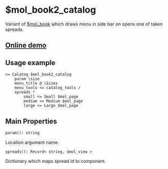 # $mol_book2_catalog

Variant of [$mol_book](..) which draws menu in side bar on opens one of taken spreads.

## [Online demo](https://mol.js.org/app/demo/-/#demo=mol_book2_catalog_demo)

## Usage example

```
<= Calatog $mol_book2_catalog
	param \size
	menu_title @ \Sizes
	menu_tools <= catalog_tools /
	spreads *
		small <= Small $mol_page
		medium <= Medium $mol_page
		large <= Large $mol_page
```

## Main Properties

`param(): string`

Location argument name.

`spreads(): Record< string, $mol_view >`

Dictionary which maps spread id to component.
